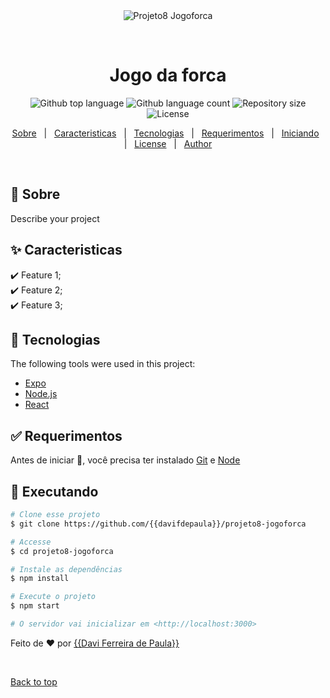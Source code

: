 <div align="center" id="top"> 
  <img src="./.github/app.gif" alt="Projeto8 Jogoforca" />

  &#xa0;

  <!-- <a href="https://projeto8jogoforca.netlify.app">Demo</a> -->
</div>

<h1 align="center">Jogo da forca</h1>

<p align="center">
  <img alt="Github top language" src="https://img.shields.io/github/languages/top/{{davifdepaula}}/projeto8-jogoforca?color=56BEB8">

  <img alt="Github language count" src="https://img.shields.io/github/languages/count/{{davifdepaula}}/projeto8-jogoforca?color=56BEB8">

  <img alt="Repository size" src="https://img.shields.io/github/repo-size/{{davifdepaula}}/projeto8-jogoforca?color=56BEB8">

  <img alt="License" src="https://img.shields.io/github/license/{{davifdepaula}}/projeto8-jogoforca?color=56BEB8">

  <!-- <img alt="Github issues" src="https://img.shields.io/github/issues/{{davifdepaula}}/projeto8-jogoforca?color=56BEB8" /> -->

  <!-- <img alt="Github forks" src="https://img.shields.io/github/forks/{{davifdepaula}}/projeto8-jogoforca?color=56BEB8" /> -->

  <!-- <img alt="Github stars" src="https://img.shields.io/github/stars/{{davifdepaula}}/projeto8-jogoforca?color=56BEB8" /> -->
</p>

<!-- Status -->

<!-- <h4 align="center"> 
	🚧  Projeto8 Jogoforca 🚀 Under construction...  🚧
</h4> 

<hr> -->

<p align="center">
  <a href="#dart-about">Sobre</a> &#xa0; | &#xa0; 
  <a href="#sparkles-features">Caracteristicas</a> &#xa0; | &#xa0;
  <a href="#rocket-technologies">Tecnologias</a> &#xa0; | &#xa0;
  <a href="#white_check_mark-requirements">Requerimentos</a> &#xa0; | &#xa0;
  <a href="#checkered_flag-starting">Iniciando</a> &#xa0; | &#xa0;
  <a href="#memo-license">License</a> &#xa0; | &#xa0;
  <a href="https://github.com/{{davifdepaula}}" target="_blank">Author</a>
</p>

<br>

## :dart: Sobre ##

Describe your project

## :sparkles: Caracteristicas ##

:heavy_check_mark: Feature 1;\
:heavy_check_mark: Feature 2;\
:heavy_check_mark: Feature 3;

## :rocket: Tecnologias ##

The following tools were used in this project:

- [Expo](https://expo.io/)
- [Node.js](https://nodejs.org/en/)
- [React](https://pt-br.reactjs.org/)

## :white_check_mark: Requerimentos ##

Antes de iniciar :checkered_flag:, você precisa ter instalado [Git](https://git-scm.com) e [Node](https://nodejs.org/en/)

## :checkered_flag: Executando ##

```bash
# Clone esse projeto
$ git clone https://github.com/{{davifdepaula}}/projeto8-jogoforca

# Accesse
$ cd projeto8-jogoforca

# Instale as dependências
$ npm install

# Execute o projeto
$ npm start

# O servidor vai inicializar em <http://localhost:3000>
```

Feito de :heart: por <a href="https://github.com/{{davifdepaula}}" target="_blank">{{Davi Ferreira de Paula}}</a>

&#xa0;

<a href="#top">Back to top</a>

